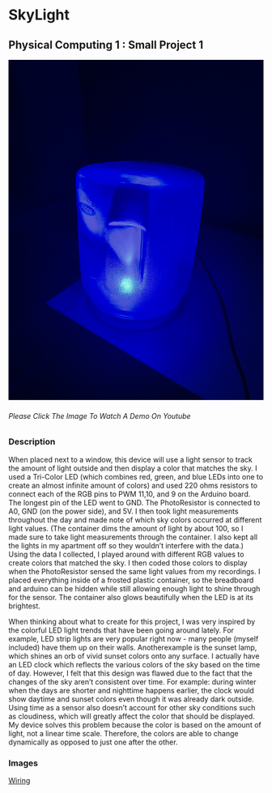 # SkyLight
## Physical Computing 1 : Small Project 1


[![Light](https://github.com/andraiorgules/SkyLight/blob/main/assets/light.jpg)](https://youtu.be/mcbCU0l0oeM)
###### Please Click The Image To Watch A Demo On Youtube


### Description
  When placed next to a window, this device will use a light sensor to track the amount of light outside and then display a color that matches the sky. I used a Tri-Color LED (which combines red, green, and blue LEDs into one to create an almost 
infinite amount of colors) and used 220 ohms resistors to connect each of the RGB pins to PWM 11,10, and 9 on the Arduino board. The longest pin of the LED went to GND. The PhotoResistor is connected to A0, GND (on the power side), and 5V. I 
then took light measurements throughout the day and made note of which sky colors occurred at different light values. (The container dims the amount of light by about 100, so I made sure to take light measurements through the container. I also kept all the lights in my apartment off so they wouldn’t interfere with the data.) Using the data I collected, I played around with different RGB values to create colors that matched the sky. I then coded those colors to display when the PhotoResistor sensed the same light values from my recordings. I placed everything inside of a frosted plastic container, so the breadboard and arduino can be hidden while still allowing enough light to shine through for the sensor. The container also glows beautifully when the LED is at its brightest.

  When thinking about what to create for this project, I was very inspired by the colorful LED light trends that have been going around lately. For example, LED strip lights are very popular right now - many people (myself included) have them up on their walls. Anotherexample is the sunset lamp, which shines an orb of vivid sunset colors onto any surface. I actually have an LED clock which reflects the various colors of the sky based on the time of day. However, I felt that this design was flawed due to the fact that the changes of the sky aren’t consistent over time. For example: during winter when the days are shorter and nighttime happens earlier, the clock would show daytime and sunset colors even though it was already dark outside. Using time as a sensor also doesn’t account for other sky conditions such as cloudiness, which will greatly affect the color that should be displayed. My device solves this problem because the color is based on the amount of light, not a linear time scale. Therefore, the colors are able to change dynamically as opposed to just one after the other.


### Images
[Wiring](https://github.com/andraiorgules/SkyLight/blob/main/assets/sp1_wiring.png)

